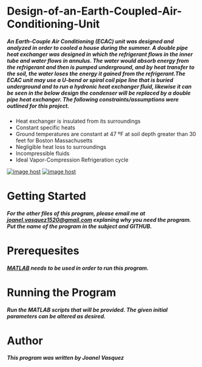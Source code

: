 # Design-of-an-Earth-Coupled-Air-Conditioning-Unit
##### An Earth-Couple Air Conditioning (ECAC) unit was designed and analyzed in order to cooled a house during the summer. A double pipe heat exchanger was designed in which the refrigerant flows in the inner tube and water flows in annulus. The water would absorb energy from the refrigerant and then is pumped underground, and by heat transfer to the soil, the water loses the energy it gained from the refrigerant.The ECAC unit may use a U-bend or spiral coil pipe line that is buried underground and to run a hydronic heat exchanger fluid, likewise it can be seen in the below design the condenser will be replaced by a double pipe heat exchanger. The following constraints/assumptions were outlined for this project.
  * Heat exchanger is insulated from its surroundings
  * Constant specific heats
  * Ground temperatures are constant at 47 ºF at soil depth greater than 30 feet for Boston Massachusetts
  * Negligible heat loss to surroundings
  * Incompressible fluids
  * Ideal Vapor-Compression Refrigeration cycle

<a href="http://imgbox.com/KjflNcqp" target="_blank"><img src="https://thumbs.imgbox.com/9f/43/KjflNcqp_t.png" alt="image host"/></a> <a href="http://imgbox.com/F1udIcsH" target="_blank"><img src="https://thumbs.imgbox.com/73/6a/F1udIcsH_t.png" alt="image host"/></a>
# __Getting Started__
##### For the other files of this program, please email me at joanel.vasquez1520@gmail.com explaning why you need the program. Put the name of the program in the subject and GITHUB. 
# __Prerequesites__
##### [MATLAB](https://www.mathworks.com/products/matlab.html) needs to be used in order to run this program. 
# __Running the Program__
##### Run the MATLAB scripts that will be provided. The given initial parameters can be altered as desired. 
# __Author__
##### This program was written by Joanel Vasquez
